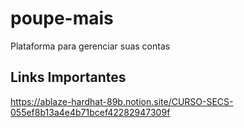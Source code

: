 # poupe-mais

<p>Plataforma para gerenciar suas contas</p>

## Links Importantes
<a>https://ablaze-hardhat-89b.notion.site/CURSO-SECS-055ef8b13a4e4b71bcef42282947309f</a>
